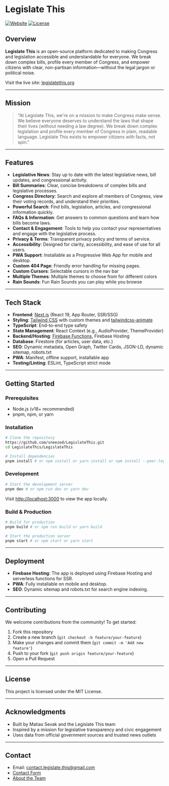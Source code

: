 # Legislate This

[![Website](https://img.shields.io/badge/Website-legislatethis.org-blue?logo=google-chrome)](https://legislatethis.org)
[![License](https://img.shields.io/badge/License-MIT-green.svg)](LICENSE)

## Overview

**Legislate This** is an open-source platform dedicated to making Congress and legislation accessible and understandable for everyone. We break down complex bills, profile every member of Congress, and empower citizens with clear, non-partisan information—without the legal jargon or political noise.

Visit the live site: [legislatethis.org](https://legislatethis.org)

---

## Mission

> "At Legislate This, we're on a mission to make Congress make sense. We believe everyone deserves to understand the laws that shape their lives (without needing a law degree). We break down complex legislation and profile every member of Congress in plain, readable language. Legislate This exists to empower citizens with facts, not spin."

---

## Features

- **Legislative News**: Stay up to date with the latest legislative news, bill updates, and congressional activity.
- **Bill Summaries**: Clear, concise breakdowns of complex bills and legislative processes.
- **Congress Directory**: Search and explore all members of Congress, view their voting records, and understand their priorities.
- **Powerful Search**: Find bills, legislation, articles, and congressional information quickly.
- **FAQs & Information**: Get answers to common questions and learn how bills become laws.
- **Contact & Engagement**: Tools to help you contact your representatives and engage with the legislative process.
- **Privacy & Terms**: Transparent privacy policy and terms of service.
- **Accessibility**: Designed for clarity, accessibility, and ease of use for all users.
- **PWA Support**: Installable as a Progressive Web App for mobile and desktop.
- **Custom 404 Page**: Friendly error handling for missing pages.
- **Custom Cursors**: Selectable cursors in the nav bar
- **Multiple Themes**: Multiple themes to choose from for different colors
- **Rain Sounds**: Fun Rain Sounds you can play while you browse

---

## Tech Stack

- **Frontend**: [Next.js](https://nextjs.org/) (React 19, App Router, SSR/SSG)
- **Styling**: [Tailwind CSS](https://tailwindcss.com/) with custom themes and [tailwindcss-animate](https://github.com/joe-bell/tailwindcss-animate)
- **TypeScript**: End-to-end type safety
- **State Management**: React Context (e.g., AudioProvider, ThemeProvider)
- **Backend/Hosting**: [Firebase Functions](https://firebase.google.com/docs/functions), Firebase Hosting
- **Database**: Firestore (for articles, user data, etc.)
- **SEO**: Dynamic metadata, Open Graph, Twitter Cards, JSON-LD, dynamic sitemap, robots.txt
- **PWA**: Manifest, offline support, installable app
- **Testing/Linting**: ESLint, TypeScript strict mode

---

## Getting Started

### Prerequisites
- Node.js (v18+ recommended)
- pnpm, npm, or yarn

### Installation

```bash
# Clone the repository
https://github.com/sneezed/LegislateThis.git
cd LegislateThis/LegislateThis

# Install dependencies
pnpm install # or npm install or yarn install or npm install --peer-legacy-deps
```

### Development

```bash
# Start the development server
pnpm dev # or npm run dev or yarn dev
```

Visit [http://localhost:3000](http://localhost:3000) to view the app locally.

### Build & Production

```bash
# Build for production
pnpm build # or npm run build or yarn build

# Start the production server
pnpm start # or npm start or yarn start
```

---

## Deployment

- **Firebase Hosting**: The app is deployed using Firebase Hosting and serverless functions for SSR.
- **PWA**: Fully installable on mobile and desktop.
- **SEO**: Dynamic sitemap and robots.txt for search engine indexing.

---

## Contributing

We welcome contributions from the community! To get started:

1. Fork this repository
2. Create a new branch (`git checkout -b feature/your-feature`)
3. Make your changes and commit them (`git commit -m 'Add new feature'`)
4. Push to your fork (`git push origin feature/your-feature`)
5. Open a Pull Request

---

## License

This project is licensed under the MIT License.

---

## Acknowledgments

- Built by Matias Sevak and the Legislate This team
- Inspired by a mission for legislative transparency and civic engagement
- Uses data from official government sources and trusted news outlets

---

## Contact

- Email: [contact.legislate.this@gmail.com](mailto:contact.legislate.this@gmail.com)
- [Contact Form](https://legislatethis.org/contact)
- [About the Team](https://legislatethis.org/about) 
